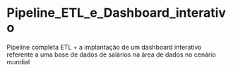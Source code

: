 # Pipeline_ETL_e_Dashboard_interativo
Pipeline completa ETL + a implantação de um dashboard interativo referente a uma base de dados de salários na área de dados no cenário mundial

